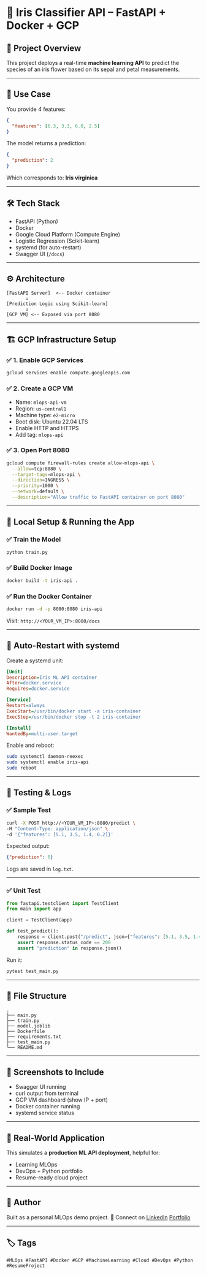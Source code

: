 # 🌸 Iris Classifier API – FastAPI + Docker + GCP

## 🚀 Project Overview

This project deploys a real-time **machine learning API** to predict the species of an iris flower based on its sepal and petal measurements.

---

## 🧠 Use Case

You provide 4 features:

```json
{
  "features": [6.3, 3.3, 6.0, 2.5]
}
```

The model returns a prediction:

```json
{
  "prediction": 2
}
```

Which corresponds to: **Iris virginica**

---

## 🛠️ Tech Stack

* FastAPI (Python)
* Docker
* Google Cloud Platform (Compute Engine)
* Logistic Regression (Scikit-learn)
* systemd (for auto-restart)
* Swagger UI (`/docs`)

---

## ⚙️ Architecture

```
[FastAPI Server]  <-- Docker container
       ↓
[Prediction Logic using Scikit-learn]
       ↓
[GCP VM] <-- Exposed via port 8080
```

---

## 🏗️ GCP Infrastructure Setup

### ✅ 1. Enable GCP Services

```bash
gcloud services enable compute.googleapis.com
```

### ✅ 2. Create a GCP VM

* Name: `mlops-api-vm`
* Region: `us-central1`
* Machine type: `e2-micro`
* Boot disk: Ubuntu 22.04 LTS
* Enable HTTP and HTTPS
* Add tag: `mlops-api`

### ✅ 3. Open Port 8080

```bash
gcloud compute firewall-rules create allow-mlops-api \
  --allow=tcp:8080 \
  --target-tags=mlops-api \
  --direction=INGRESS \
  --priority=1000 \
  --network=default \
  --description="Allow traffic to FastAPI container on port 8080"
```

---

## 🔧 Local Setup & Running the App

### ✅ Train the Model

```bash
python train.py
```

### ✅ Build Docker Image

```bash
docker build -t iris-api .
```

### ✅ Run the Docker Container

```bash
docker run -d -p 8080:8080 iris-api
```

Visit: `http://<YOUR_VM_IP>:8080/docs`

---

## 🔁 Auto-Restart with systemd

Create a systemd unit:

```ini
[Unit]
Description=Iris ML API container
After=docker.service
Requires=docker.service

[Service]
Restart=always
ExecStart=/usr/bin/docker start -a iris-container
ExecStop=/usr/bin/docker stop -t 2 iris-container

[Install]
WantedBy=multi-user.target
```

Enable and reboot:

```bash
sudo systemctl daemon-reexec
sudo systemctl enable iris-api
sudo reboot
```

---

## 🧪 Testing & Logs

### ✅ Sample Test

```bash
curl -X POST http://<YOUR_VM_IP>:8080/predict \
-H "Content-Type: application/json" \
-d '{"features": [5.1, 3.5, 1.4, 0.2]}'
```

Expected output:

```json
{"prediction": 0}
```

Logs are saved in `log.txt`.

---

### ✅ Unit Test

```python
from fastapi.testclient import TestClient
from main import app

client = TestClient(app)

def test_predict():
    response = client.post("/predict", json={"features": [5.1, 3.5, 1.4, 0.2]})
    assert response.status_code == 200
    assert "prediction" in response.json()
```

Run it:

```bash
pytest test_main.py
```

---

## 📂 File Structure

```
.
├── main.py
├── train.py
├── model.joblib
├── Dockerfile
├── requirements.txt
├── test_main.py
└── README.md
```

---

## 📸 Screenshots to Include

* Swagger UI running
* curl output from terminal
* GCP VM dashboard (show IP + port)
* Docker container running
* systemd service status

---

## 🧠 Real-World Application

This simulates a **production ML API deployment**, helpful for:

* Learning MLOps
* DevOps + Python portfolio
* Resume-ready cloud project

---

## 👤 Author

Built as a personal MLOps demo project.
🔗 Connect on [LinkedIn](https://www.linkedin.com/786akshatk/)
              [Portfolio](https://akshatkashyap.cloud/)

---

## 🏷️ Tags

`#MLOps #FastAPI #Docker #GCP #MachineLearning #Cloud #DevOps #Python #ResumeProject`
